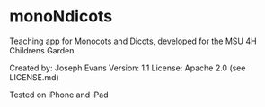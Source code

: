 # monoNdicots
Teaching app for Monocots and Dicots, developed for the MSU 4H Childrens Garden.

Created by:  Joseph Evans
Version: 1.1 
License: Apache 2.0 (see LICENSE.md)

Tested on iPhone and iPad
